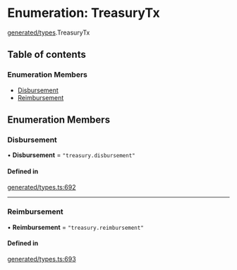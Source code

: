 # Enumeration: TreasuryTx

[generated/types](../wiki/generated.types).TreasuryTx

## Table of contents

### Enumeration Members

- [Disbursement](../wiki/generated.types.TreasuryTx#disbursement)
- [Reimbursement](../wiki/generated.types.TreasuryTx#reimbursement)

## Enumeration Members

### Disbursement

• **Disbursement** = ``"treasury.disbursement"``

#### Defined in

[generated/types.ts:692](https://github.com/PolymeshAssociation/polymesh-sdk/blob/2d3ac2ae/src/generated/types.ts#L692)

___

### Reimbursement

• **Reimbursement** = ``"treasury.reimbursement"``

#### Defined in

[generated/types.ts:693](https://github.com/PolymeshAssociation/polymesh-sdk/blob/2d3ac2ae/src/generated/types.ts#L693)
